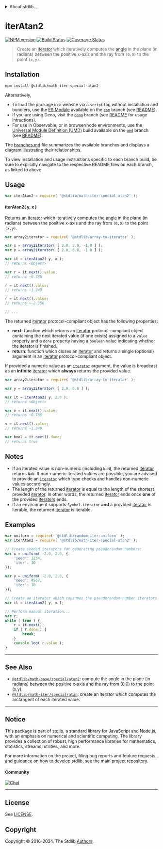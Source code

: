 <!--

@license Apache-2.0

Copyright (c) 2020 The Stdlib Authors.

Licensed under the Apache License, Version 2.0 (the "License");
you may not use this file except in compliance with the License.
You may obtain a copy of the License at

   http://www.apache.org/licenses/LICENSE-2.0

Unless required by applicable law or agreed to in writing, software
distributed under the License is distributed on an "AS IS" BASIS,
WITHOUT WARRANTIES OR CONDITIONS OF ANY KIND, either express or implied.
See the License for the specific language governing permissions and
limitations under the License.

-->


<details>
  <summary>
    About stdlib...
  </summary>
  <p>We believe in a future in which the web is a preferred environment for numerical computation. To help realize this future, we've built stdlib. stdlib is a standard library, with an emphasis on numerical and scientific computation, written in JavaScript (and C) for execution in browsers and in Node.js.</p>
  <p>The library is fully decomposable, being architected in such a way that you can swap out and mix and match APIs and functionality to cater to your exact preferences and use cases.</p>
  <p>When you use stdlib, you can be absolutely certain that you are using the most thorough, rigorous, well-written, studied, documented, tested, measured, and high-quality code out there.</p>
  <p>To join us in bringing numerical computing to the web, get started by checking us out on <a href="https://github.com/stdlib-js/stdlib">GitHub</a>, and please consider <a href="https://opencollective.com/stdlib">financially supporting stdlib</a>. We greatly appreciate your continued support!</p>
</details>

# iterAtan2

[![NPM version][npm-image]][npm-url] [![Build Status][test-image]][test-url] [![Coverage Status][coverage-image]][coverage-url] <!-- [![dependencies][dependencies-image]][dependencies-url] -->

> Create an [iterator][mdn-iterator-protocol] which iteratively computes the [angle][@stdlib/math/base/special/atan2] in the plane (in radians) between the positive x-axis and the ray from `(0,0)` to the point `(x,y)`.

<!-- Section to include introductory text. Make sure to keep an empty line after the intro `section` element and another before the `/section` close. -->

<section class="intro">

</section>

<!-- /.intro -->

<!-- Package usage documentation. -->

<section class="installation">

## Installation

```bash
npm install @stdlib/math-iter-special-atan2
```

Alternatively,

-   To load the package in a website via a `script` tag without installation and bundlers, use the [ES Module][es-module] available on the [`esm`][esm-url] branch (see [README][esm-readme]).
-   If you are using Deno, visit the [`deno`][deno-url] branch (see [README][deno-readme] for usage intructions).
-   For use in Observable, or in browser/node environments, use the [Universal Module Definition (UMD)][umd] build available on the [`umd`][umd-url] branch (see [README][umd-readme]).

The [branches.md][branches-url] file summarizes the available branches and displays a diagram illustrating their relationships.

To view installation and usage instructions specific to each branch build, be sure to explicitly navigate to the respective README files on each branch, as linked to above.

</section>

<section class="usage">

## Usage

```javascript
var iterAtan2 = require( '@stdlib/math-iter-special-atan2' );
```

#### iterAtan2( y, x )

Returns an [iterator][mdn-iterator-protocol] which iteratively computes the [angle][@stdlib/math/base/special/atan2] in the plane (in radians) between the positive x-axis and the ray from `(0,0)` to the point `(x,y)`.

```javascript
var array2iterator = require( '@stdlib/array-to-iterator' );

var x = array2iterator( [ 2.0, 2.0, -1.0 ] );
var y = array2iterator( [ 2.0, 6.0, -1.0 ] );

var it = iterAtan2( y, x );
// returns <Object>

var r = it.next().value;
// returns ~0.785

r = it.next().value;
// returns ~1.249

r = it.next().value;
// returns ~-2.356

// ...
```

The returned [iterator][mdn-iterator-protocol] protocol-compliant object has the following properties:

-   **next**: function which returns an [iterator][mdn-iterator-protocol] protocol-compliant object containing the next iterated value (if one exists) assigned to a `value` property and a `done` property having a `boolean` value indicating whether the iterator is finished.
-   **return**: function which closes an [iterator][mdn-iterator-protocol] and returns a single (optional) argument in an [iterator][mdn-iterator-protocol] protocol-compliant object.

If provided a numeric value as an [`iterator`][mdn-iterator-protocol] argument, the value is broadcast as an **infinite** [iterator][mdn-iterator-protocol] which **always** returns the provided value.

```javascript
var array2iterator = require( '@stdlib/array-to-iterator' );

var y = array2iterator( [ 2.0, 6.0 ] );

var it = iterAtan2( y, 2.0 );
// returns <Object>

var v = it.next().value;
// returns ~0.785

v = it.next().value;
// returns ~1.249

var bool = it.next().done;
// returns true
```

</section>

<!-- /.usage -->

<!-- Package usage notes. Make sure to keep an empty line after the `section` element and another before the `/section` close. -->

<section class="notes">

## Notes

-   If an iterated value is non-numeric (including `NaN`), the returned [iterator][mdn-iterator-protocol] returns `NaN`. If non-numeric iterated values are possible, you are advised to provide an [`iterator`][mdn-iterator-protocol] which type checks and handles non-numeric values accordingly.
-   The length of the returned [iterator][mdn-iterator-protocol] is equal to the length of the shortest provided [iterator][mdn-iterator-protocol]. In other words, the returned [iterator][mdn-iterator-protocol] ends once **one** of the provided [iterators][mdn-iterator-protocol] ends.
-   If an environment supports `Symbol.iterator` **and** a provided [iterator][mdn-iterator-protocol] is iterable, the returned [iterator][mdn-iterator-protocol] is iterable.

</section>

<!-- /.notes -->

<!-- Package usage examples. -->

<section class="examples">

## Examples

<!-- eslint no-undef: "error" -->

```javascript
var uniform = require( '@stdlib/random-iter-uniform' );
var iterAtan2 = require( '@stdlib/math-iter-special-atan2' );

// Create seeded iterators for generating pseudorandom numbers:
var x = uniform( -2.0, 2.0, {
    'seed': 1234,
    'iter': 10
});

var y = uniform( -2.0, 2.0, {
    'seed': 4567,
    'iter': 10
});

// Create an iterator which consumes the pseudorandom number iterators:
var it = iterAtan2( y, x );

// Perform manual iteration...
var r;
while ( true ) {
    r = it.next();
    if ( r.done ) {
        break;
    }
    console.log( r.value );
}
```

</section>

<!-- /.examples -->

<!-- Section to include cited references. If references are included, add a horizontal rule *before* the section. Make sure to keep an empty line after the `section` element and another before the `/section` close. -->

<section class="references">

</section>

<!-- /.references -->

<!-- Section for related `stdlib` packages. Do not manually edit this section, as it is automatically populated. -->

<section class="related">

* * *

## See Also

-   <span class="package-name">[`@stdlib/math-base/special/atan2`][@stdlib/math/base/special/atan2]</span><span class="delimiter">: </span><span class="description">compute the angle in the plane (in radians) between the positive x-axis and the ray from (0,0) to the point (x,y).</span>
-   <span class="package-name">[`@stdlib/math-iter/special/atan`][@stdlib/math/iter/special/atan]</span><span class="delimiter">: </span><span class="description">create an iterator which computes the arctangent of each iterated value.</span>

</section>

<!-- /.related -->

<!-- Section for all links. Make sure to keep an empty line after the `section` element and another before the `/section` close. -->


<section class="main-repo" >

* * *

## Notice

This package is part of [stdlib][stdlib], a standard library for JavaScript and Node.js, with an emphasis on numerical and scientific computing. The library provides a collection of robust, high performance libraries for mathematics, statistics, streams, utilities, and more.

For more information on the project, filing bug reports and feature requests, and guidance on how to develop [stdlib][stdlib], see the main project [repository][stdlib].

#### Community

[![Chat][chat-image]][chat-url]

---

## License

See [LICENSE][stdlib-license].


## Copyright

Copyright &copy; 2016-2024. The Stdlib [Authors][stdlib-authors].

</section>

<!-- /.stdlib -->

<!-- Section for all links. Make sure to keep an empty line after the `section` element and another before the `/section` close. -->

<section class="links">

[npm-image]: http://img.shields.io/npm/v/@stdlib/math-iter-special-atan2.svg
[npm-url]: https://npmjs.org/package/@stdlib/math-iter-special-atan2

[test-image]: https://github.com/stdlib-js/math-iter-special-atan2/actions/workflows/test.yml/badge.svg?branch=v0.2.2
[test-url]: https://github.com/stdlib-js/math-iter-special-atan2/actions/workflows/test.yml?query=branch:v0.2.2

[coverage-image]: https://img.shields.io/codecov/c/github/stdlib-js/math-iter-special-atan2/main.svg
[coverage-url]: https://codecov.io/github/stdlib-js/math-iter-special-atan2?branch=main

<!--

[dependencies-image]: https://img.shields.io/david/stdlib-js/math-iter-special-atan2.svg
[dependencies-url]: https://david-dm.org/stdlib-js/math-iter-special-atan2/main

-->

[chat-image]: https://img.shields.io/gitter/room/stdlib-js/stdlib.svg
[chat-url]: https://app.gitter.im/#/room/#stdlib-js_stdlib:gitter.im

[stdlib]: https://github.com/stdlib-js/stdlib

[stdlib-authors]: https://github.com/stdlib-js/stdlib/graphs/contributors

[umd]: https://github.com/umdjs/umd
[es-module]: https://developer.mozilla.org/en-US/docs/Web/JavaScript/Guide/Modules

[deno-url]: https://github.com/stdlib-js/math-iter-special-atan2/tree/deno
[deno-readme]: https://github.com/stdlib-js/math-iter-special-atan2/blob/deno/README.md
[umd-url]: https://github.com/stdlib-js/math-iter-special-atan2/tree/umd
[umd-readme]: https://github.com/stdlib-js/math-iter-special-atan2/blob/umd/README.md
[esm-url]: https://github.com/stdlib-js/math-iter-special-atan2/tree/esm
[esm-readme]: https://github.com/stdlib-js/math-iter-special-atan2/blob/esm/README.md
[branches-url]: https://github.com/stdlib-js/math-iter-special-atan2/blob/main/branches.md

[stdlib-license]: https://raw.githubusercontent.com/stdlib-js/math-iter-special-atan2/main/LICENSE

[mdn-iterator-protocol]: https://developer.mozilla.org/en-US/docs/Web/JavaScript/Reference/Iteration_protocols#The_iterator_protocol

<!-- <related-links> -->

[@stdlib/math/base/special/atan2]: https://github.com/stdlib-js/math-base-special-atan2

[@stdlib/math/iter/special/atan]: https://github.com/stdlib-js/math-iter-special-atan

<!-- </related-links> -->

</section>

<!-- /.links -->
